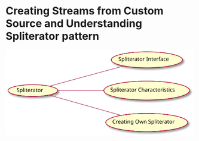 # Creating Streams from Custom Source and Understanding Spliterator pattern 

![mind-map](./src/main/resources/img/mindmap.svg)

